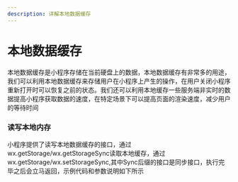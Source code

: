 ```yaml
---
description: 详解本地数据缓存
---
```


# 本地数据缓存

本地数据缓存是小程序存储在当前硬盘上的数据，本地数据缓存有非常多的用途，我们可以利用本地数据缓存来存储用户在小程序上产生的操作，在用户关闭小程序重新打开时可以恢复之前的状态。我们还可以利用本地缓存一些服务端非实时的数据提高小程序获取数据的速度，在特定场景下可以提高页面的渲染速度，减少用户的等待时间

### 读写本地内存

小程序提供了读写本地数据缓存的接口，通过wx.getStorage/wx.getStorageSync读取本地缓存，通过wx.getStorage/wx.setStorageSync,其中Sync后缀的接口是同步接口，执行完毕之后会立马返回，示例代码和参数说明如下所示







